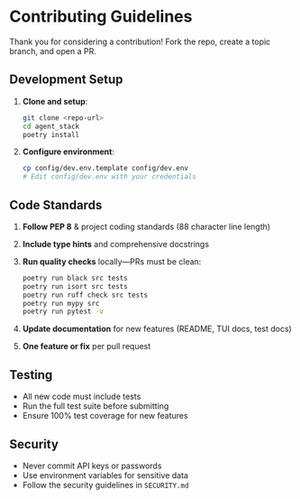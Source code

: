 # Contributing Guidelines

Thank you for considering a contribution! Fork the repo, create a topic branch, and open a PR.

## Development Setup

1. **Clone and setup**:

   ```bash
   git clone <repo-url>
   cd agent_stack
   poetry install
   ```

2. **Configure environment**:

   ```bash
   cp config/dev.env.template config/dev.env
   # Edit config/dev.env with your credentials
   ```

## Code Standards

1. **Follow PEP 8** & project coding standards (88 character line length)
2. **Include type hints** and comprehensive docstrings
3. **Run quality checks** locally—PRs must be clean:

   ```bash
   poetry run black src tests
   poetry run isort src tests
   poetry run ruff check src tests
   poetry run mypy src
   poetry run pytest -v
   ```

4. **Update documentation** for new features (README, TUI docs, test docs)
5. **One feature or fix** per pull request

## Testing

- All new code must include tests
- Run the full test suite before submitting
- Ensure 100% test coverage for new features

## Security

- Never commit API keys or passwords
- Use environment variables for sensitive data
- Follow the security guidelines in `SECURITY.md`
